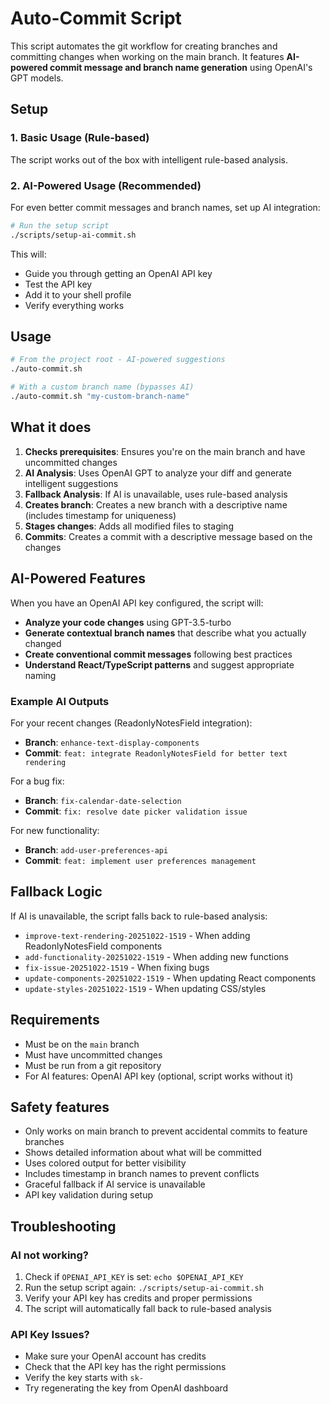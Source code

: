 # Auto-Commit Script

This script automates the git workflow for creating branches and committing changes when working on the main branch. It features **AI-powered commit message and branch name generation** using OpenAI's GPT models.

## Setup

### 1. Basic Usage (Rule-based)

The script works out of the box with intelligent rule-based analysis.

### 2. AI-Powered Usage (Recommended)

For even better commit messages and branch names, set up AI integration:

```bash
# Run the setup script
./scripts/setup-ai-commit.sh
```

This will:

- Guide you through getting an OpenAI API key
- Test the API key
- Add it to your shell profile
- Verify everything works

## Usage

```bash
# From the project root - AI-powered suggestions
./auto-commit.sh

# With a custom branch name (bypasses AI)
./auto-commit.sh "my-custom-branch-name"
```

## What it does

1. **Checks prerequisites**: Ensures you're on the main branch and have uncommitted changes
2. **AI Analysis**: Uses OpenAI GPT to analyze your diff and generate intelligent suggestions
3. **Fallback Analysis**: If AI is unavailable, uses rule-based analysis
4. **Creates branch**: Creates a new branch with a descriptive name (includes timestamp for uniqueness)
5. **Stages changes**: Adds all modified files to staging
6. **Commits**: Creates a commit with a descriptive message based on the changes

## AI-Powered Features

When you have an OpenAI API key configured, the script will:

- **Analyze your code changes** using GPT-3.5-turbo
- **Generate contextual branch names** that describe what you actually changed
- **Create conventional commit messages** following best practices
- **Understand React/TypeScript patterns** and suggest appropriate naming

### Example AI Outputs

For your recent changes (ReadonlyNotesField integration):

- **Branch**: `enhance-text-display-components`
- **Commit**: `feat: integrate ReadonlyNotesField for better text rendering`

For a bug fix:

- **Branch**: `fix-calendar-date-selection`
- **Commit**: `fix: resolve date picker validation issue`

For new functionality:

- **Branch**: `add-user-preferences-api`
- **Commit**: `feat: implement user preferences management`

## Fallback Logic

If AI is unavailable, the script falls back to rule-based analysis:

- `improve-text-rendering-20251022-1519` - When adding ReadonlyNotesField components
- `add-functionality-20251022-1519` - When adding new functions
- `fix-issue-20251022-1519` - When fixing bugs
- `update-components-20251022-1519` - When updating React components
- `update-styles-20251022-1519` - When updating CSS/styles

## Requirements

- Must be on the `main` branch
- Must have uncommitted changes
- Must be run from a git repository
- For AI features: OpenAI API key (optional, script works without it)

## Safety features

- Only works on main branch to prevent accidental commits to feature branches
- Shows detailed information about what will be committed
- Uses colored output for better visibility
- Includes timestamp in branch names to prevent conflicts
- Graceful fallback if AI service is unavailable
- API key validation during setup

## Troubleshooting

### AI not working?

1. Check if `OPENAI_API_KEY` is set: `echo $OPENAI_API_KEY`
2. Run the setup script again: `./scripts/setup-ai-commit.sh`
3. Verify your API key has credits and proper permissions
4. The script will automatically fall back to rule-based analysis

### API Key Issues?

- Make sure your OpenAI account has credits
- Check that the API key has the right permissions
- Verify the key starts with `sk-`
- Try regenerating the key from OpenAI dashboard
